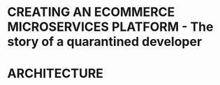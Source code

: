 # CREATING AN ECOMMERCE MICROSERVICES PLATFORM - The story of a quarantined developer

# ARCHITECTURE